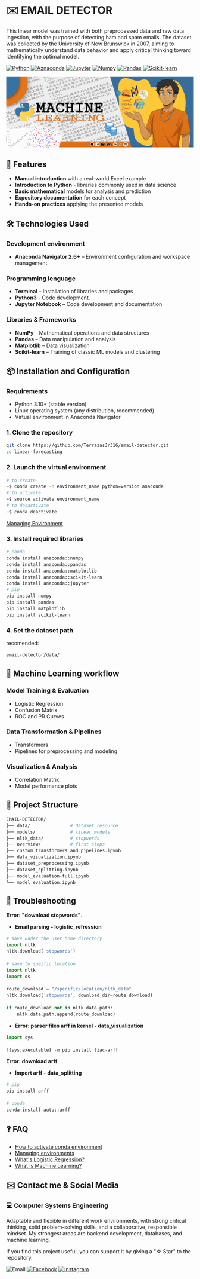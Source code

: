 # ✉️ EMAIL DETECTOR

This linear model was trained with both preprocessed data and raw data ingestion, with the purpose of detecting ham and spam emails. The dataset was collected by the University of New Brunswick in 2007, aiming to mathematically understand data behavior and apply critical thinking toward identifying the optimal model.

[![Python](https://img.shields.io/badge/Python-V3.10+-%233776AB?style=for-the-badge&logo=python&logoColor=white&labelColor=101010)](https://www.python.org/downloads/release/python-31014/)
[![Aznaconda](https://img.shields.io/badge/Anaconda-V2.6+-%2344A833?style=for-the-badge&logo=anaconda&logoColor=white&labelColor=101010)](https://www.anaconda.com/docs/getting-started/getting-started)
[![Jupyter](https://img.shields.io/badge/jupyter%20notebook-V7.3+-%23F37626?style=for-the-badge&logo=jupyter&logoColor=white&labelColor=101010)](https://jupyter-notebook.readthedocs.io/en/latest/notebook.html)
[![Numpy](https://img.shields.io/badge/Numpy-V2.2+-%23013243?style=for-the-badge&logo=numpy&logoColor=white&labelColor=101010)](https://numpy.org/install/)
[![Pandas](https://img.shields.io/badge/Pandas-V2.2+-%23150458?style=for-the-badge&logo=pandas&logoColor=white&labelColor=101010)](https://pandas.pydata.org/docs/getting_started/install.html)
[![Scikit-learn](https://img.shields.io/badge/Scikit%20learn-V1.6+-%23F7931E?style=for-the-badge&logo=scikit-learn&logoColor=white&labelColor=101010)](https://scikit-learn.org/stable/install.html)

![index](./src/portada.jpg)

## 🎯 Features

* **Manual introduction** with a real-world Excel example
* **Introduction to Python** - libraries commonly used in data science
* **Basic mathematical** models for analysis and prediction
* **Expository documentation** for each concept
* **Hands-on practices** applying the presented models

## 🛠️ Technologies Used

### Development environment

* **Anaconda Navigator 2.6+** – Environment configuration and workspace management

### Programming lenguage

* **Terminal** – Installation of libraries and packages
* **Python3** - Code development.
* **Jupyter Notebook** – Code development and documentation

### Libraries & Frameworks

* **NumPy** – Mathematical operations and data structures
* **Pandas** – Data manipulation and analysis
* **Matplotlib** – Data visualization
* **Scikit-learn** – Training of classic ML models and clustering

## 📦 Installation and Configuration

### Requirements

* Python 3.10+ (stable version)
* Linux operating system (any distribution, recommended)
* Virtual environment in Anaconda Navigator

### 1. Clone the repository

```bash
git clone https://github.com/TerrazasJr316/email-detector.git
cd linear-forecasting
```

### 2. Launch the virtual environment

```bash
# to create
~$ conda create -n environment_name python=version anaconda
# to activate
~$ source activate environment_name
# to desactivate
~$ conda deactivate
```

[Managing Environment](https://www.anaconda.com/docs/tools/anaconda-navigator/tutorials/manage-environments)

### 3. Install required libraries

```bash
# conda
conda install anaconda::numpy
conda install anaconda::pandas
conda install anaconda::matplotlib
conda install anaconda::scikit-learn
conda install anaconda::jupyter
# pip
pip install numpy
pip install pandas
pip install matplotlib
pip install scikit-learn
```

### 4. Set the dataset path

recomended:

```bash
email-detector/data/
```

## 🤖 Machine Learning workflow

### Model Training & Evaluation

* Logistic Regression
* Confusion Matrix
* ROC and PR Curves

### Data Transformation & Pipelines

* Transformers
* Pipelines for preprocessing and modeling

### Visualization & Analysis

* Correlation Matrix
* Model performance plots

## 📁 Project Structure

```bash
EMAIL-DETECTOR/
├── data/               # DataSet resource
├── models/             # linear models
├── nltk_data/          # stopwords
├── overview/           # first steps
├── custom_transformers_and_pipelines.ipynb
├── data_visualization.ipynb
├── dataset_preprocessing.ipynb
├── dataset_splitting.ipynb
├── model_evaluation-full.ipynb
└── model_evaluation.ipynb
```

## 🐛 Troubleshooting

**Error: "download stopwords"**.

* **Email parsing - logistic_refression**

```python
# save under the user home directory
import nltk
nltk.download('stopwords')

# save to speific location
import nltk
import os

route_download = "/specific/location/nltk_data"
nltk.download('stopwords', download_dir=route_download)

if route_download not in nltk.data.path:
    nltk.data.path.append(route_download)
```

* **Error: parser files arff in kernel - data_visualization**

```python
import sys

!{sys.executable} -m pip install liac-arff
```

**Error: download arff**.

* **Import arff - data_splitting**

```python
# pip
pip install arff

# conda
conda install auto::arff
```

## ❓ FAQ

* [How to activate conda environment](https://es.stackoverflow.com/questions/335525/como-activar-conda-environment/339487#339487)
* [Managing environments](https://www.anaconda.com/docs/tools/anaconda-navigator/tutorials/manage-environments)
* [What's Logistic Regression?](https://www.ibm.com/mx-es/think/topics/logistic-regression)
* [What is Machine Learning?](https://aws.amazon.com/es/what-is/machine-learning/)

## ✉️ Contact me & Social Media

### 💻 Computer Systems Engineering

Adaptable and flexible in different work environments, with strong critical thinking, solid problem-solving skills, and a collaborative, responsible mindset. My strongest areas are backend development, databases, and machine learning.

If you find this project useful, you can support it by giving a "☆ Star" to the repository.

![Email](https://img.shields.io/badge/Gmail-terrazasjosue0%40gmail.com-EA4335?style=for-the-badge&logo=Gmail&logoColor=white&labelColor=101010)
[![Facebook](https://img.shields.io/badge/Facebook-%40Josu%C3%A9_Terrazas-0866FF?style=for-the-badge&logo=Facebook&logoColor=withe&labelColor=101010)](https://facebook.com/josue.terrazasmendoza)
[![Instagram](https://img.shields.io/badge/Instagram-%40jos__mdz316-E4405F?style=for-the-badge&logo=Instagram&logoColor=white&labelColor=101010)](https://instagram.com/jos_mdz316/)
